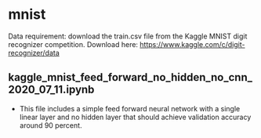# mnist
Data requirement: download the train.csv file from the Kaggle MNIST digit recognizer competition. Download here: https://www.kaggle.com/c/digit-recognizer/data

## kaggle_mnist_feed_forward_no_hidden_no_cnn_2020_07_11.ipynb
- This file includes a simple feed forward neural network with a single linear layer and no hidden layer that should achieve validation accuracy around 90 percent. 
